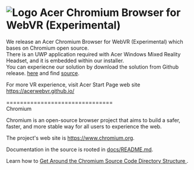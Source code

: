 # ![Logo](https://github.com/acerwebvr/chromium/tree/Acer-Chromium-Browser-for-WebVR/chrome/app/theme/chromium/AcerChromiumBrowser_logo_64.png) Acer Chromium Browser for WebVR (Experimental)

We release an Acer Chromium Browser for WebVR (Experimental) which bases on Chromium open source.  
There is an UWP application required with Acer Windows Mixed Reality Headset, and it is embedded within our installer.   
You can experiecne our solution by download the solution from Github release. [here](https://github.com/acerwebvr/chromium/releases/download/Acer-Chromiun-Browser-v1.00.1001/AcerChromiumBrowserforWebVR_Experimental_v1.00.1001.zip) and find [source](https://github.com/acerwebvr/chromium/tree/Acer-Chromium-Browser-for-WebVR).

For more VR experience, visit Acer Start Page web site https://acerwebvr.github.io/

===============================  
Chromium

Chromium is an open-source browser project that aims to build a safer, faster,
and more stable way for all users to experience the web.

The project's web site is https://www.chromium.org.

Documentation in the source is rooted in [docs/README.md](docs/README.md).

Learn how to [Get Around the Chromium Source Code Directory Structure
](https://www.chromium.org/developers/how-tos/getting-around-the-chrome-source-code).
